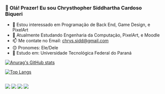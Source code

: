 ### 👋 Olá! Prazer! Eu sou Chrysthopher Siddhartha Cardoso Biqueri

- 👀 Estou interessado em Programação de Back End, Game Design, e PixelArt
- 🌱 Atualmente Estudando Engenharia da Computação, PixelArt, e Moodle
- 📫 Me contate no Email: chrys.sidd@gmail.com
- 😊 Pronomes: Ele/Dele
- 👝 Estudo em: Universidade Tecnológica Federal do Paraná

[![Anurag's GitHub stats](https://github-readme-stats.vercel.app/api?username=Chrysthopher&show_icons=true&theme=gruvbox)](https://github.com/anuraghazra/github-readme-stats)

[![Top Langs](https://github-readme-stats.vercel.app/api/top-langs/?username=Chrysthopher&theme=gruvbox)](https://github.com/anuraghazra/github-readme-stats)

##
<div>
  <a href="mailto:chrys.sidd@gmail.com"><img src="https://img.shields.io/badge/Gmail-D14836?style=for-the-badge&logo=gmail&logoColor=white" target="_blank"></a>
  <a href="https://www.youtube.com/channel/UCXtp_ihJuPPTz7ZhUj3z7cA"><img src="https://img.shields.io/badge/YouTube-FF0000?style=for-the-badge&logo=youtube&logoColor=white" target="_blank"></a>
  <a href="www.twitch.com/nerdoidao"><img src="https://img.shields.io/badge/Twitch-9146FF?style=for-the-badge&logo=twitch&logoColor=white" target="_blank"></a>
  <a href="https://twitter.com/Nerdoidao1"><img src="https://img.shields.io/badge/Twitter-1DA1F2?style=for-the-badge&logo=twitter&logoColor=white" target="_blank"></a>
 </div>



<!---
Chrysthopher/Chrysthopher is a ✨ special ✨ repository because its `README.md` (this file) appears on your GitHub profile.
You can click the Preview link to take a look at your changes.
--->
